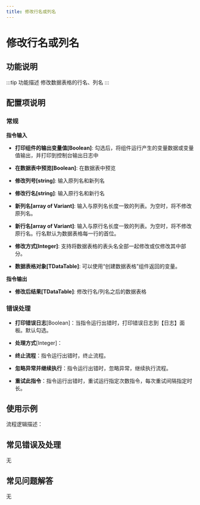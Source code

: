 ```yaml
---
title: 修改行名或列名
---
```


# 修改行名或列名

## 功能说明

:::tip 功能描述
修改数据表格的行名、列名
:::

## 配置项说明

### 常规

**指令输入**

- **打印组件的输出变量值[Boolean]**: 勾选后，将组件运行产生的变量数据或变量值输出，并打印到控制台输出日志中

- **在数据表中预览[Boolean]**: 在数据表中预览

- **修改列号[string]**: 输入原列名和新列名

- **修改行名[string]**: 输入原行名和新行名

- **新列名[array of Variant]**: 输入与原列名长度一致的列表。为空时，将不修改原列名。

- **新行名[array of Variant]**: 输入与原行名长度一致的列表。为空时，将不修改原行名。行名默认为数据表格每一行的首位。

- **修改方式[Integer]**: 支持将数据表格的表头名全部一起修改或仅修改其中部分。

- **数据表格对象[TDataTable]**: 可以使用“创建数据表格”组件返回的变量。


**指令输出**

- **修改后结果[TDataTable]**: 修改行名/列名之后的数据表格

### 错误处理

- **打印错误日志**[Boolean]：当指令运行出错时，打印错误日志到【日志】面板。默认勾选。

- **处理方式**[Integer]：

 - **终止流程**：指令运行出错时，终止流程。

 - **忽略异常并继续执行**：指令运行出错时，忽略异常，继续执行流程。

 - **重试此指令**：指令运行出错时，重试运行指定次数指令，每次重试间隔指定时长。

## 使用示例

流程逻辑描述：

## 常见错误及处理

无

## 常见问题解答

无

